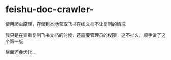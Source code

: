 

# feishu-doc-crawler-

使用爬虫原理，存储到本地获取飞书在线文档不让复制的情况

我只是在查看复制飞书文档的时候，还需要管理员的权限，这不扯么，顺手做了这个第一版

后面还会优化..
